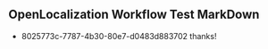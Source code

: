 ## OpenLocalization Workflow Test MarkDown
* 8025773c-7787-4b30-80e7-d0483d883702 thanks!

<!--HONumber=Jul16_HO3-->


